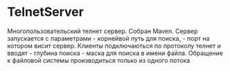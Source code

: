 # TelnetServer
Многопользовательский телнет сервер.
Собран Maven.
Сервер запускается с параметрами <rootPath> - корнейвой путь для поиска, <port> - порт на котором висит сервер.
Клиенты подключаються по протоколу телнет и вводят <depth> - глубина поиска <mask> - маска для поиска в имени файла.
Обращение к файловой системы производиться только из одного потока
